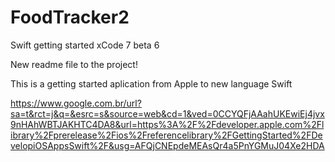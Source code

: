 # FoodTracker2
Swift getting started xCode 7 beta 6


New readme file to the project!

This is a getting started aplication from Apple to new language Swift 

https://www.google.com.br/url?sa=t&rct=j&q=&esrc=s&source=web&cd=1&ved=0CCYQFjAAahUKEwiEj4jvx9nHAhWBTJAKHTC4DA8&url=https%3A%2F%2Fdeveloper.apple.com%2Flibrary%2Fprerelease%2Fios%2Freferencelibrary%2FGettingStarted%2FDevelopiOSAppsSwift%2F&usg=AFQjCNEpdeMEAsQr4a5PnYGMuJ04Xe2HDA

